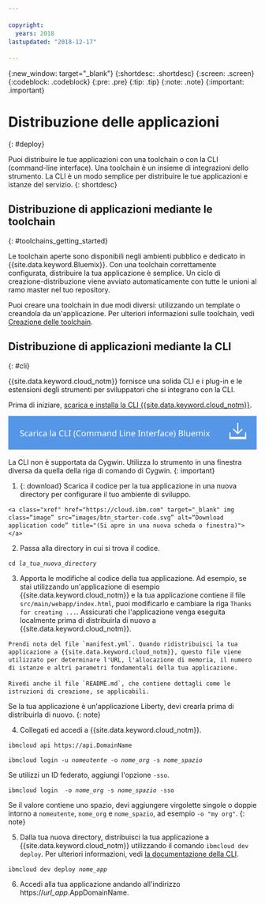 ```yaml
---

copyright:
  years: 2018
lastupdated: "2018-12-17"

---
```


{:new_window: target="_blank"}
{:shortdesc: .shortdesc}
{:screen: .screen}
{:codeblock: .codeblock}
{:pre: .pre}
{:tip: .tip}
{:note: .note}
{:important: .important}

# Distribuzione delle applicazioni
{: #deploy}

Puoi distribuire le tue applicazioni con una toolchain o con la CLI (command-line interface). Una toolchain è un insieme di integrazioni dello strumento. La CLI è un modo semplice per distribuire le tue applicazioni e istanze del servizio.
{: shortdesc}

## Distribuzione di applicazioni mediante le toolchain
{: #toolchains_getting_started}

Le toolchain aperte sono disponibili negli ambienti pubblico e dedicato in {{site.data.keyword.Bluemix}}. Con una toolchain correttamente configurata, distribuire la tua applicazione è semplice.  Un ciclo di creazione-distribuzione viene avviato automaticamente con tutte le unioni al ramo master nel tuo repository.

Puoi creare una toolchain in due modi diversi: utilizzando un template o creandola da un'applicazione. Per ulteriori informazioni sulle toolchain, vedi [Creazione delle toolchain](/docs/services/ContinuousDelivery/toolchains_working.html#toolchains_getting_started).

## Distribuzione di applicazioni mediante la CLI
{: #cli}

{{site.data.keyword.cloud_notm}} fornisce una solida CLI e i plug-in e le estensioni degli strumenti per sviluppatori che si integrano con la CLI.

Prima di iniziare, [scarica e installa la CLI {{site.data.keyword.cloud_notm}}](/docs/cli/index.html).

<p>
<a class="xref" href="https://cloud.ibm.com/docs/cli/index.html#overview" target="_blank" title="(Si apre in una nuova scheda o finestra)"><img class="image" src="images/btn_bx_commandline.svg" alt="Scarica IBM Cloud Developer Tools" /></a>
</p>

La CLI non è supportata da Cygwin. Utilizza lo strumento in una finestra diversa da quella della riga di comando di Cygwin.
{: important}

  1. {: download} Scarica il codice per la tua applicazione in una nuova directory per configurare il tuo ambiente di sviluppo.

    <a class="xref" href="https://cloud.ibm.com" target="_blank" img class=“image” src=“images/btn_starter-code.svg” alt=“Download application code” title="(Si apre in una nuova scheda o finestra)"></a>

  2. Passa alla directory in cui si trova il codice.

  <pre class="pre"><code class="hljs">cd <var class="keyword varname">la_tua_nuova_directory</var></code></pre>

  3.  Apporta le modifiche al codice della tua applicazione. Ad esempio, se stai utilizzando un'applicazione di esempio {{site.data.keyword.cloud_notm}} e la tua applicazione contiene il file `src/main/webapp/index.html`, puoi modificarlo e cambiare la riga `Thanks for creating ...`. Assicurati che l'applicazione venga eseguita localmente prima di distribuirla di nuovo a {{site.data.keyword.cloud_notm}}.

    Prendi nota del file `manifest.yml`. Quando ridistribuisci la tua applicazione a {{site.data.keyword.cloud_notm}}, questo file viene utilizzato per determinare l'URL, l'allocazione di memoria, il numero di istanze e altri parametri fondamentali della tua applicazione.

    Rivedi anche il file `README.md`, che contiene dettagli come le istruzioni di creazione, se applicabili.

  Se la tua applicazione è un'applicazione Liberty, devi crearla prima di distribuirla di nuovo.
  {: note}

  4. Collegati ed accedi a {{site.data.keyword.cloud_notm}}.

  <pre class="pre"><code class="hljs">ibmcloud api https://api.<span class="keyword" data-hd-keyref="DomainName">DomainName</span></code></pre>

  <pre class="pre"><code class="hljs">ibmcloud login -u <var class="keyword varname" data-hd-keyref="user_ID">nomeutente</var> -o <var class="keyword varname" data-hd-keyref="org_name">nome_org</var> -s <var class="keyword varname" data-hd-keyref="space_name">nome_spazio</var></code></pre>

  Se utilizzi un ID federato, aggiungi l'opzione `-sso`.

  <pre class="pre"><code class="hljs">ibmcloud login  -o <var class="keyword varname" data-hd-keyref="org_name">nome_org</var> -s <var class="keyword varname" data-hd-keyref="space_name">nome_spazio</var> -sso</code></pre>

  Se il valore contiene uno spazio, devi aggiungere virgolette singole o doppie intorno a `nomeutente`, `nome_org` e `nome_spazio`, ad esempio `-o "my org"`.
  {: note}

  5. Dalla tua nuova directory, distribuisci la tua applicazione a {{site.data.keyword.cloud_notm}} utilizzando il comando `ibmcloud dev deploy`. Per ulteriori informazioni, vedi [la documentazione della CLI](/docs/cli/idt/commands.html#deploy).

  <pre class="pre"><code class="hljs">ibmcloud dev deploy <var class="keyword varname" data-hd-keyref="app_name">nome_app</var></code></pre>

  6. Accedi alla tua applicazione andando all'indirizzo https://<var class="keyword varname" data-hd-keyref="app_url">url_app</var>.<span class="keyword" data-hd-keyref="APPDomain">AppDomainName</span>.
